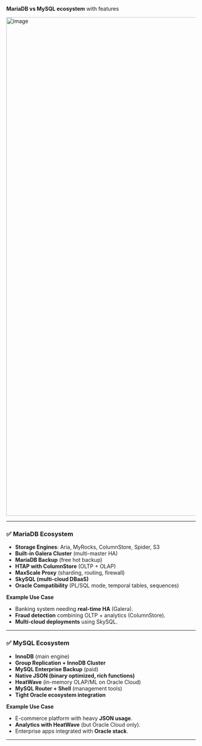 **MariaDB vs MySQL ecosystem** with features

<img width="2210" height="1322" alt="image" src="https://github.com/user-attachments/assets/1827393c-ff18-40e3-bd9c-3e1aa5fb06ed" />


---

### ✅ MariaDB Ecosystem

* **Storage Engines**: Aria, MyRocks, ColumnStore, Spider, S3
* **Built-in Galera Cluster** (multi-master HA)
* **MariaDB Backup** (free hot backup)
* **HTAP with ColumnStore** (OLTP + OLAP)
* **MaxScale Proxy** (sharding, routing, firewall)
* **SkySQL (multi-cloud DBaaS)**
* **Oracle Compatibility** (PL/SQL mode, temporal tables, sequences)




**Example Use Case**

* Banking system needing **real-time HA** (Galera).
* **Fraud detection** combining OLTP + analytics (ColumnStore).
* **Multi-cloud deployments** using SkySQL.

---

### ✅ MySQL Ecosystem

* **InnoDB** (main engine)
* **Group Replication + InnoDB Cluster**
* **MySQL Enterprise Backup** (paid)
* **Native JSON (binary optimized, rich functions)**
* **HeatWave** (in-memory OLAP/ML on Oracle Cloud)
* **MySQL Router + Shell** (management tools)
* **Tight Oracle ecosystem integration**

**Example Use Case**

* E-commerce platform with heavy **JSON usage**.
* **Analytics with HeatWave** (but Oracle Cloud only).
* Enterprise apps integrated with **Oracle stack**.

---

